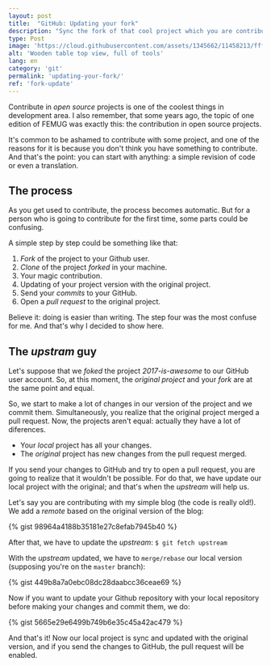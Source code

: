 ```yaml
---
layout: post
title:  "GitHub: Updating your fork"
description: "Sync the fork of that cool project which you are contributing and avoid problems. "
type: Post
image: 'https://cloud.githubusercontent.com/assets/1345662/11458213/fff34934-96a2-11e5-9c4d-af162bc71a92.jpg'
alt: 'Wooden table top view, full of tools'
lang: en
category: 'git'
permalink: 'updating-your-fork/'
ref: 'fork-update'
---
```


Contribute in *open source* projects is one of the coolest things in development area. I also remember, that some years ago, the topic of one edition of FEMUG was exactly this: the contribution in open source projects.

It's common to be ashamed to contribute with some project, and one of the reasons for it is because you don't think you have something to contribute. And that's the point: you can start with anything: a simple revision of code or even a translation.

## The process

As you get used to contribute, the process becomes automatic. But for a person who is going to contribute for the first time, some parts could be confusing.

A simple step by step could be something like that:

1. *Fork* of the project to your Github user.
2. *Clone* of the project *forked* in your machine.
3. Your magic contribution.
4. Updating of your project version with the original project.
5. Send your *commits* to your GitHub.
6. Open a *pull request* to the original project.

Believe it: doing is easier than writing. The step four was the most confuse for me. And that's why I decided to show here.

## The *upstram* guy

Let's suppose that we *foked* the project *2017-is-awesome* to our GitHub user account. So, at this moment, the *original project* and your *fork* are at the same point and equal.

So, we start to make a lot of changes in our version of the project and we commit them. Simultaneously, you realize that the original project merged a pull request. Now, the projects aren't equal: actually they have a lot of diferences.

* Your *local* project has all your changes.
* The *original* project has new changes from the pull request merged.

If you send your changes to GitHub and try to open a pull request, you are going to realize that it wouldn't be possible. For do that, we have update our local project with the original; and that's when the *upstream* will help us.

Let's say you are contributing with my simple blog (the code is really old!). We add a *remote* based on the original version of the blog:

{% gist 98964a4188b35181e27c8efab7945b40 %}

After that, we have to update the *upstream*: `$ git fetch upstream`

With the *upstream* updated, we have to `merge/rebase` our local version (supposing you're on the `master` branch):

{% gist 449b8a7a0ebc08dc28daabcc36ceae69 %}

Now if you want to update your Github repository with your local repository before making your changes and commit them, we do:

{% gist 5665e29e6499b749b6e35c45a42ac479 %}

And that's it! Now our local project is sync and updated with the original version, and if you send the changes to GitHub, the pull request will be enabled.
